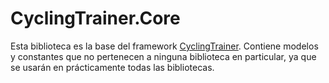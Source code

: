 # CyclingTrainer.Core

Esta biblioteca es la base del framework [CyclingTrainer](../README.md). Contiene modelos y constantes que no pertenecen a ninguna biblioteca en particular, ya que se usarán en prácticamente todas las bibliotecas.